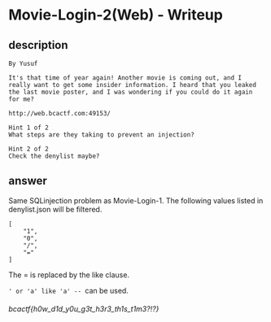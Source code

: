 # Movie-Login-2(Web) - Writeup

## description

````
By Yusuf

It's that time of year again! Another movie is coming out, and I really want to get some insider information. I heard that you leaked the last movie poster, and I was wondering if you could do it again for me?

http://web.bcactf.com:49153/

Hint 1 of 2
What steps are they taking to prevent an injection?

Hint 2 of 2
Check the denylist maybe?
````


## answer

Same SQLinjection problem as Movie-Login-1. The following values listed in denylist.json will be filtered.

````
[
    "1",
    "0",
    "/",
    "="
]
````

The = is replaced by the like clause.


`' or 'a' like 'a' -- `can be used.

###### bcactf{h0w_d1d_y0u_g3t_h3r3_th1s_t1m3?!?}
